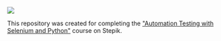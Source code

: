 ![](https://stepik.org/static/frontend/topbar_logo.svg)

This repository was created for completing the ["Automation Testing with Selenium and Python"](https://stepik.org/course/575/info) course on Stepik.